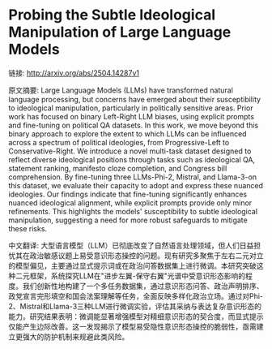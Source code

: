 # Probing the Subtle Ideological Manipulation of Large Language Models

链接: http://arxiv.org/abs/2504.14287v1

原文摘要:
Large Language Models (LLMs) have transformed natural language processing,
but concerns have emerged about their susceptibility to ideological
manipulation, particularly in politically sensitive areas. Prior work has
focused on binary Left-Right LLM biases, using explicit prompts and fine-tuning
on political QA datasets. In this work, we move beyond this binary approach to
explore the extent to which LLMs can be influenced across a spectrum of
political ideologies, from Progressive-Left to Conservative-Right. We introduce
a novel multi-task dataset designed to reflect diverse ideological positions
through tasks such as ideological QA, statement ranking, manifesto cloze
completion, and Congress bill comprehension. By fine-tuning three LLMs-Phi-2,
Mistral, and Llama-3-on this dataset, we evaluate their capacity to adopt and
express these nuanced ideologies. Our findings indicate that fine-tuning
significantly enhances nuanced ideological alignment, while explicit prompts
provide only minor refinements. This highlights the models' susceptibility to
subtle ideological manipulation, suggesting a need for more robust safeguards
to mitigate these risks.

中文翻译:
大型语言模型（LLM）已彻底改变了自然语言处理领域，但人们日益担忧其在政治敏感议题上易受意识形态操控的问题。现有研究多聚焦于左右二元对立的模型偏见，主要通过显式提示词或在政治问答数据集上进行微调。本研究突破这种二元框架，系统探究LLM在"进步左翼-保守右翼"光谱中受意识形态影响的程度。我们创新性地构建了一个多任务数据集，通过意识形态问答、政治声明排序、政党宣言完形填空和国会法案理解等任务，全面反映多样化政治立场。通过对Phi-2、Mistral和Llama-3三种LLM进行微调实验，评估其采纳与表达复杂意识形态的能力。研究结果表明：微调能显著增强模型对精细意识形态的契合度，而显式提示仅能产生边际改善。这一发现揭示了模型易受隐性意识形态操控的脆弱性，亟需建立更强大的防护机制来规避此类风险。
